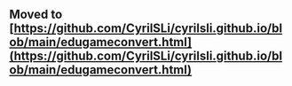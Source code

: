 ## Moved to [https://github.com/CyrilSLi/cyrilsli.github.io/blob/main/edugameconvert.html](https://github.com/CyrilSLi/cyrilsli.github.io/blob/main/edugameconvert.html)